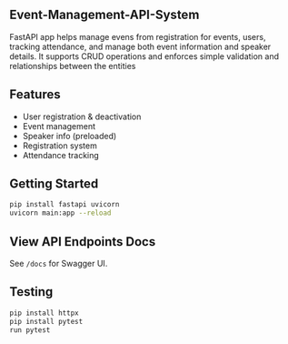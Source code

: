 ## Event-Management-API-System

FastAPI app helps manage evens from registration for events, users, tracking attendance, and manage both event information and speaker details. It supports CRUD operations and enforces simple validation and relationships between the entities


##  Features
- User registration & deactivation
- Event management
- Speaker info (preloaded)
- Registration system
- Attendance tracking

## Getting Started

```bash
pip install fastapi uvicorn
uvicorn main:app --reload
```

## View API Endpoints Docs

See `/docs` for Swagger UI.

## Testing


``` bash
pip install httpx
pip install pytest
run pytest

```
